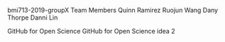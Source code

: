 bmi713-2019-groupX
Team Members
Quinn Ramirez
Ruojun Wang
Dany Thorpe
Danni Lin


GitHub for Open Science
GitHub for Open Science idea 2